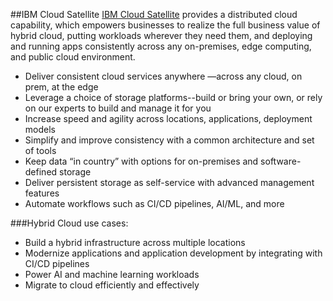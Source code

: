 ##IBM Cloud Satellite
[IBM Cloud Satellite](https://www.ibm.com/cloud/satellite) provides a distributed cloud capability, which empowers businesses to realize the full business value of hybrid cloud, putting workloads wherever they need them, and deploying and running apps consistently across any on-premises, edge computing, and public cloud environment.

* Deliver consistent cloud services anywhere —across any cloud, on prem, at the edge
* Leverage a choice of storage platforms--build or bring your own, or rely on our experts to build and manage it for you
* Increase speed and agility across locations, applications, deployment models
* Simplify and improve consistency with a common architecture and set of tools
* Keep data “in country” with options for on-premises and software-defined storage
* Deliver persistent storage as self-service with advanced management features
* Automate workflows such as CI/CD pipelines, AI/ML, and more

###Hybrid Cloud use cases:

* Build a hybrid infrastructure across multiple locations 
* Modernize applications and application development by integrating with CI/CD pipelines
* Power AI and machine learning workloads
* Migrate to cloud efficiently and effectively
